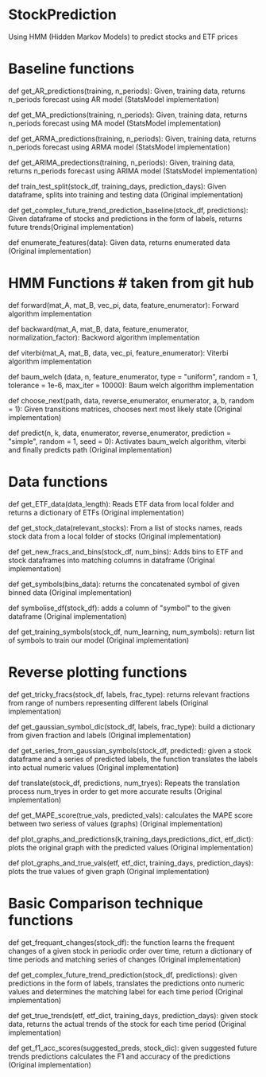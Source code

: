 # StockPrediction
Using HMM (Hidden Markov Models) to predict stocks and ETF prices 

# Baseline functions #

def get_AR_predictions(training, n_periods):
    Given, training data, returns n_periods forecast using AR model (StatsModel implementation)

def get_MA_predictions(training, n_periods):
    Given, training data, returns n_periods forecast using MA model (StatsModel implementation)

def get_ARMA_predictions(training, n_periods):
    Given, training data, returns n_periods forecast using ARMA model (StatsModel implementation)

def get_ARIMA_predections(training, n_periods):
    Given, training data, returns n_periods forecast using ARIMA model (StatsModel implementation)

def train_test_split(stock_df, training_days, prediction_days):
    Given dataframe, splits into training and testing data (Original implementation)

def get_complex_future_trend_prediction_baseline(stock_df, predictions):
    Given dataframe of stocks and predictions in the form of labels, returns future trends(Original implementation)

def enumerate_features(data):
    Given data, returns enumerated data (Original implementation)
    
# HMM Functions # taken from git hub
    
def forward(mat_A, mat_B, vec_pi, data, feature_enumerator):
    Forward algorithm implementation 
    
def backward(mat_A, mat_B, data, feature_enumerator, normalization_factor):
    Backword algorithm implementation 
    
def viterbi(mat_A, mat_B, data, vec_pi, feature_enumerator):
    Viterbi algorithm implementation 

def baum_welch (data, n, feature_enumerator, type = "uniform", random = 1, tolerance = 1e-6, max_iter = 10000):
    Baum welch algorithm implementation 

def choose_next(path, data, reverse_enumerator, enumerator, a, b, random = 1):
    Given transitions matrices, chooses next most likely state (Original implementation)
    
def predict(n, k, data, enumerator, reverse_enumerator, prediction = "simple", random = 1, seed = 0): 
    Activates baum_welch algorithm, viterbi and finally predicts path (Original implementation)
    
# Data functions #

def get_ETF_data(data_length):
    Reads ETF data from local folder and returns a dictionary of ETFs (Original implementation)
    
def get_stock_data(relevant_stocks):
    From a list of stocks names, reads stock data from a local folder of stocks (Original implementation)
    
def get_new_fracs_and_bins(stock_df, num_bins):
    Adds bins to ETF and stock dataframes into matching columns in dataframe (Original implementation)
    
def get_symbols(bins_data):
    returns the concatenated symbol of given binned data (Original implementation)
    
def symbolise_df(stock_df):
    adds a column of "symbol" to the given dataframe (Original implementation)
    
def get_training_symbols(stock_df, num_learning, num_symbols):
    return list of symbols to train our model (Original implementation)
    
# Reverse plotting functions #

def get_tricky_fracs(stock_df, labels, frac_type):
    returns relevant fractions from range of numbers representing different labels (Original implementation)
    
def get_gaussian_symbol_dic(stock_df, labels, frac_type):
    build a dictionary from given fraction and labels (Original implementation)
    
def get_series_from_gaussian_symbols(stock_df, predicted):
    given a stock dataframe and a series of predicted labels, the function translates the labels into actual numeric values (Original implementation)
    
def translate(stock_df, predictions, num_tryes):
    Repeats the translation process num_tryes in order to get more accurate results (Original implementation)

def get_MAPE_score(true_vals, predicted_vals):
    calculates the MAPE score between two seriess of values (graphs) (Original implementation)
    
def plot_graphs_and_predictions(k,training_days,predictions_dict, etf_dict):
    plots the original graph with the predicted values (Original implementation)
    
def plot_graphs_and_true_vals(etf, etf_dict, training_days, prediction_days):
    plots the true values of given graph (Original implementation)
    
# Basic Comparison technique functions #

def get_frequant_changes(stock_df):
    the function learns the frequent changes of a given stock in periodic order over time, return a dictionary of time periods and matching series of changes (Original implementation)

def get_complex_future_trend_prediction(stock_df, predictions):
    given predictions in the form of labels, translates the predictions onto numeric values and determines the matching label for each time period (Original implementation)
    
def get_true_trends(etf, etf_dict, training_days, prediction_days):
    given stock data, returns the actual trends of the stock for each time period (Original implementation)
    
def get_f1_acc_scores(suggested_preds, stock_dic):
    given suggested future trends predictions calculates the F1 and accuracy of the predictions (Original implementation)
    
    
